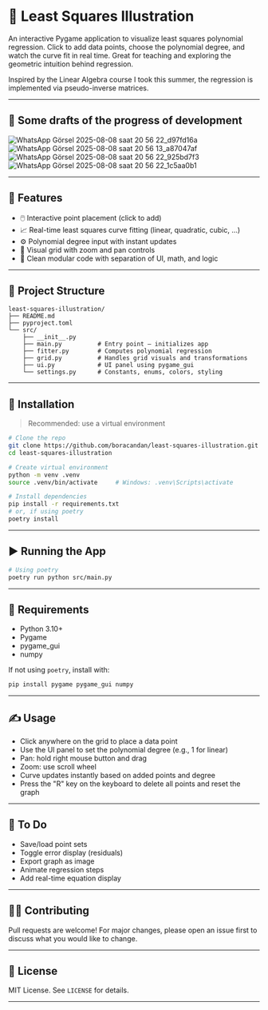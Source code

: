 # 🎯 Least Squares Illustration

An interactive Pygame application to visualize least squares polynomial regression. Click to add data points, choose the polynomial degree, and watch the curve fit in real time. Great for teaching and exploring the geometric intuition behind regression.

Inspired by the Linear Algebra course I took this summer, the regression is implemented via pseudo-inverse matrices.

---

## 📸 Some drafts of the progress of development

![WhatsApp Görsel 2025-08-08 saat 20 56 22_d97fd16a](https://github.com/user-attachments/assets/786850a0-f7e1-4d27-a5fb-f8ab95ba9a62)
![WhatsApp Görsel 2025-08-08 saat 20 56 13_a87047af](https://github.com/user-attachments/assets/c035b62c-c4e3-4d47-ab62-eef2b7288e91)
![WhatsApp Görsel 2025-08-08 saat 20 56 22_925bd7f3](https://github.com/user-attachments/assets/953b38b4-c83f-4433-bebb-ed45ed8c632a)
![WhatsApp Görsel 2025-08-08 saat 20 56 22_1c5aa0b1](https://github.com/user-attachments/assets/1f639941-deae-4f41-ae74-7fddb38cffc9)


---

## 🧠 Features

- 🖱️ Interactive point placement (click to add)
- 📈 Real-time least squares curve fitting (linear, quadratic, cubic, ...)
- ⚙️ Polynomial degree input with instant updates
- 🧮 Visual grid with zoom and pan controls
- 🎨 Clean modular code with separation of UI, math, and logic

---

## 📁 Project Structure

```
least-squares-illustration/
├── README.md
├── pyproject.toml
└── src/
    ├── __init__.py
    ├── main.py          # Entry point – initializes app
    ├── fitter.py        # Computes polynomial regression
    ├── grid.py          # Handles grid visuals and transformations
    ├── ui.py            # UI panel using pygame_gui
    └── settings.py      # Constants, enums, colors, styling
```

---

## 🧰 Installation

> Recommended: use a virtual environment

```bash
# Clone the repo
git clone https://github.com/boracandan/least-squares-illustration.git
cd least-squares-illustration

# Create virtual environment
python -m venv .venv
source .venv/bin/activate     # Windows: .venv\Scripts\activate

# Install dependencies
pip install -r requirements.txt
# or, if using poetry
poetry install
```

---

## ▶️ Running the App

```bash
# Using poetry
poetry run python src/main.py

```

---

## 🧪 Requirements

- Python 3.10+
- Pygame
- pygame_gui
- numpy

If not using `poetry`, install with:

```bash
pip install pygame pygame_gui numpy
```

---

## ✍️ Usage

- Click anywhere on the grid to place a data point
- Use the UI panel to set the polynomial degree (e.g., 1 for linear)
- Pan: hold right mouse button and drag
- Zoom: use scroll wheel
- Curve updates instantly based on added points and degree
- Press the "R" key on the keyboard to delete all points and reset the graph

---

## 🧹 To Do

- Save/load point sets
- Toggle error display (residuals)
- Export graph as image
- Animate regression steps
- Add real-time equation display

---

## 🧑‍💻 Contributing

Pull requests are welcome! For major changes, please open an issue first to discuss what you would like to change.

---

## 📄 License

MIT License. See `LICENSE` for details.

---
